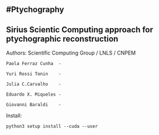 #Ptychography
-------------------------------------------------------------------
Sirius Scientic Computing approach for ptychographic reconstruction
-------------------------------------------------------------------

Authors:
	Scientific Computing Group / LNLS / CNPEM
	
	Paola Ferraz Cunha	-

	Yuri Rossi Tonin	-

	Julia C.Carvalho	-

	Eduardo X. Miqueles	-

	Giovanni Baraldi	-	

Install:

	python3 setup install --cuda --user
	

